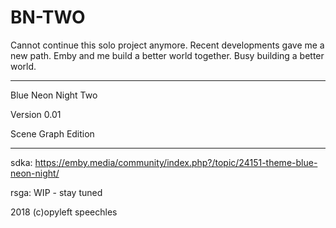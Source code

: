 # BN-TWO

Cannot continue this solo project anymore.
Recent developments gave me a new path.
Emby and me build a better world together.
Busy building a better world.

---------------------

Blue Neon Night Two

Version 0.01

Scene Graph Edition

---------------------

sdka: https://emby.media/community/index.php?/topic/24151-theme-blue-neon-night/

rsga: WIP - stay tuned

2018 (c)opyleft speechles
